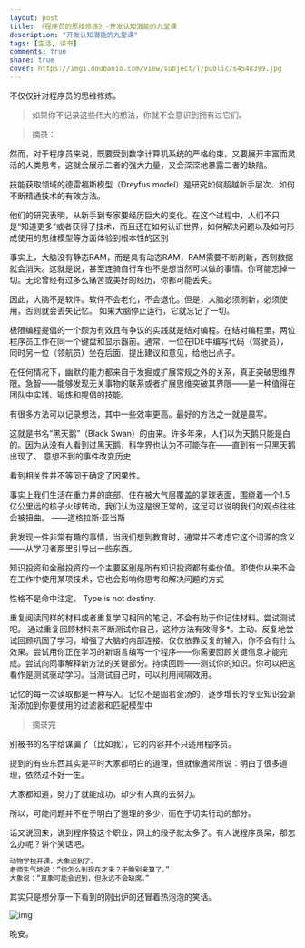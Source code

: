 ```yaml
---
layout: post
title: 《程序员的思维修炼》-开发认知潜能的九堂课
description: "开发认知潜能的九堂课"
tags: [生活, 读书]
comments: true
share: true
cover: https://img1.doubanio.com/view/subject/l/public/s4548399.jpg
---
```


不仅仅针对程序员的思维修炼。

> 如果你不记录这些伟大的想法，你就不会意识到拥有过它们。

<!-- more -->

> 摘录：

然而，对于程序员来说，既要受到数字计算机系统的严格约束，又要展开丰富而灵活的人类思考，这就会展示二者的强大力量，又会深深地暴露二者的缺陷。

技能获取领域的德雷福斯模型（Dreyfus model）是研究如何超越新手层次、如何不断精通技术的有效方法。

他们的研究表明，从新手到专家要经历巨大的变化。在这个过程中，人们不只是“知道更多”或者获得了技术，而且还在如何认识世界，如何解决问题以及如何形成使用的思维模型等方面体验到根本性的区别

事实上，大脑没有静态RAM，而是具有动态RAM，RAM需要不断刷新，否则数据就会消失。这就是说，甚至连骑自行车也不是想当然可以做的事情。你可能忘掉一切。无论曾经有过多么痛苦或美好的经历，你都可能丢失。

因此，大脑不是软件。软件不会老化，不会退化。但是，大脑必须刷新，必须使用，否则就会丢失记忆。 如果大脑停止运行，它就忘记了一切。

极限编程提倡的一个颇为有效且有争议的实践就是结对编程。在结对编程里，两位程序员工作在同一个键盘和显示器前。通常，一位在IDE中编写代码（驾驶员），同时另一位（领航员）坐在后面，提出建议和意见，给他出点子。

在任何情况下，幽默的能力都来自于发掘或扩展常规之外的关系，真正突破思维界限。急智——能够发现无关事物的联系或者扩展思维突破其界限——是一种值得在团队中实践、锻炼和提倡的技能。

有很多方法可以记录想法，其中一些效率更高。最好的方法之一就是晨写。

这就是书名“黑天鹅”（Black Swan）的由来。许多年来，人们以为天鹅只能是白的。因为从没有人看到过黑天鹅，科学界也认为不可能存在——直到有一只黑天鹅出现了。 意想不到的事件改变历史

看到相关性并不等同于确定了因果性。

事实上我们生活在重力井的底部，住在被大气层覆盖的星球表面，围绕着一个1.5亿公里远的核子火球转动，我们认为这是很正常的，这足可以说明我们的观点往往会被扭曲。 ——道格拉斯·亚当斯

我发现一件非常有趣的事情，当我们想到教育时，通常并不考虑它这个词源的含义——从学习者那里引导出一些东西。

知识投资和金融投资的一个主要区别是所有知识投资都有些价值。即使你从来不会在工作中使用某项技术，它也会影响你思考和解决问题的方式

性格不是命中注定。 Type is not destiny.

重复阅读同样的材料或者重复学习相同的笔记，不会有助于你记住材料。尝试测试吧。 通过重复回顾材料来不断测试你自己，这种方法有效得多*。主动、反复地尝试回顾巩固了学习，增强了大脑的内部连接。仅仅依靠反复的输入，你不会有什么效果。尝试用你正在学习的新语言编写一个程序——你需要回顾关键信息才能完成。尝试向同事解释新方法的关键部分。持续回顾——测试你的知识。你可以把这看作是测试驱动学习。当测试自己时，可以利用间隔效用。

记忆的每一次读取都是一种写入。记忆不是固若金汤的，逐步增长的专业知识会渐渐添加到你要使用的过滤器和匹配模型中

> 摘录完

别被书的名字给谋骗了（比如我），它的内容并不只适用程序员。

提到的有些东西其实是平时大家都明白的道理，但就像通常所说：明白了很多道理，依然过不好一生。

大家都知道，努力了就能成功，却少有人真的去努力。

所以，可能问题并不在于明白了道理的多少，而在于切实行动的部分。

话又说回来，说到程序猿这个职业，网上的段子就太多了。有人说程序员呆，那怎么办呢？讲个笑话吧。

```js
动物学校开课，大象迟到了。
老师生气地说：“你怎么到现在才来？干脆别来算了。” 
大象说：“真象可能会迟到，但永远不会缺席。” ​​​​
```

其实只是想分享一下看到的刚出炉的还冒着热泡泡的笑话。

![img](https://puronglong-blog-image.oss-cn-beijing.aliyuncs.com/2018-06-03-153408.jpg)

晚安。
